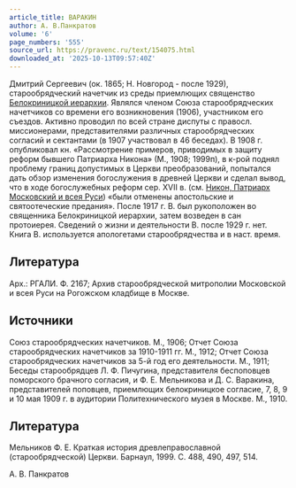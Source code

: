 ```yaml
---
article_title: ВАРАКИН
author: А. В.Панкратов
volume: '6'
page_numbers: '555'
source_url: https://pravenc.ru/text/154075.html
downloaded_at: '2025-10-13T09:57:40Z'
---
```


Дмитрий Сергеевич (ок. 1865; Н. Новгород - после 1929), старообрядческий начетчик из среды приемлющих священство [Белокриницкой иерархии](<https://pravenc.ru/text/БЕЛОКРИНИЦКАЯ ИЕРАРХИЯ.html>). Являлся членом Союза старообрядческих начетчиков со времени его возникновения (1906), участником его съездов. Активно проводил по всей стране диспуты с правосл. миссионерами, представителями различных старообрядческих согласий и сектантами (в 1907 участвовал в 46 беседах). В 1908 г. опубликовал кн. «Рассмотрение примеров, приводимых в защиту реформ бывшего Патриарха Никона» (М., 1908; 1999п), в к-рой поднял проблему границ допустимых в Церкви преобразований, попытался дать обзор изменения богослужения в древней Церкви и сделал вывод, что в ходе богослужебных реформ сер. XVII в. (см. [Никон, Патриарх Московский и всея Руси](<https://pravenc.ru/text/Никон  Патриарх Московский и всея Руси.html>)) «были отменены апостольские и святоотеческие предания». После 1917 г. В. был рукоположен во священника Белокриницкой иерархии, затем возведен в сан протоиерея. Сведений о жизни и деятельности В. после 1929 г. нет. Книга В. используется апологетами старообрядчества и в наст. время.

## Литература

Арх.: РГАЛИ. Ф. 2167; Архив старообрядческой митрополии Московской и всея Руси на Рогожском кладбище в Москве.

## Источники

Союз старообрядческих начетчиков. М., 1906; Отчет Союза старообрядческих начетчиков за 1910-1911 гг. М., 1912; Отчет Союза старообрядческих начетчиков за 5-й год его деятельности. М., 1911; Беседы старообрядцев Л. Ф. Пичугина, представителя беспоповцев поморского брачного согласия, и Ф. Е. Мельникова и Д. С. Варакина, представителей поповцев, приемлющих белокриницкое согласие, 7, 8, 9 и 10 мая 1909 г. в аудитории Политехнического музея в Москве. М., 1910.

## Литература

Мельников Ф. Е. Краткая история древлеправославной (старообрядческой) Церкви. Барнаул, 1999. С. 488, 490, 497, 514.

А. В.  Панкратов
